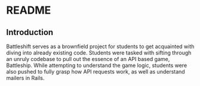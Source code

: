 # README

## Introduction 

Battleshift serves as a brownfield project for students  to get acquainted with diving into already existing code. Students were tasked with sifting through an unruly codebase to pull out the essence of an API based game, Battleship. While attempting to understand the game logic, students were also pushed to fully grasp how API requests work, as well as understand mailers in Rails.
